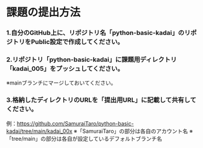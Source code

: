 # 課題の提出方法
### 1.自分のGitHub上に、リポジトリ名「python-basic-kadai」のリポジトリをPublic設定で作成してください。
### 2.リポジトリ「python-basic-kadai」に課題用ディレクトリ「kadai_005」をプッシュしてください。
 ※mainブランチにマージしておいてください。

### 3.格納したディレクトリのURLを「提出用URL」に記載して共有してください。
 例：https://github.com/SamuraiTaro/python-basic-kadai/tree/main/kadai_00x
  ※「SamuraiTaro」の部分は各自のアカウント名
  ※「tree/main」の部分は各自が設定しているデフォルトブランチ名